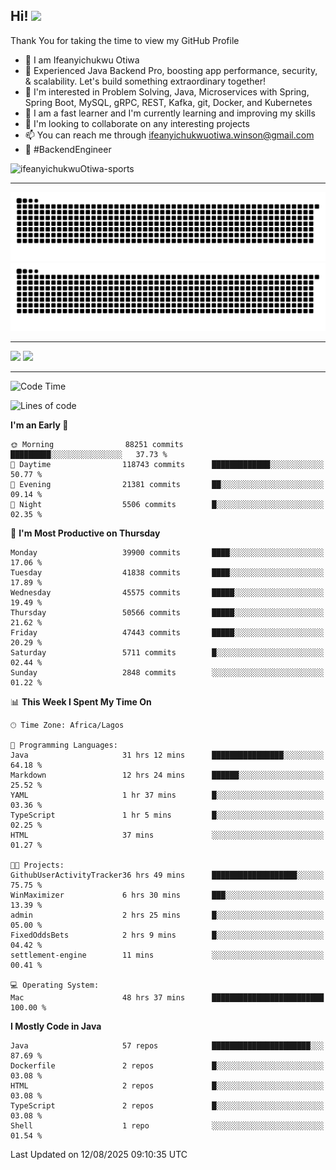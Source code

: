 <!-- BLOG-POST-LIST:START --><!-- BLOG-POST-LIST:END -->

## Hi! <img src="https://media.giphy.com/media/hvRJCLFzcasrR4ia7z/giphy.gif" width="4%"> 

Thank You for taking the time to view my GitHub Profile

- 👋 I am Ifeanyichukwu Otiwa
- 🚀 Experienced Java Backend Pro, boosting app performance, security, & scalability. Let's build something extraordinary together!
- 👀 I'm interested in Problem Solving, Java, Microservices with Spring, Spring Boot, MySQL, gRPC, REST, Kafka, git, Docker, and Kubernetes
- 🌱 I am a fast learner and I'm currently learning and improving my skills
- 💞️ I'm looking to collaborate on any interesting projects
- 📫 You can reach me through ifeanyichukwuotiwa.winson@gmail.com
- 🚀 #BackendEngineer

<p align="left" marginTop="10px"> <img src="https://komarev.com/ghpvc/?username=ifeanyichukwuOtiwa-sports&label=Profile%20views&color=0e75b6&style=for-the-badge" alt="ifeanyichukwuOtiwa-sports" /> </p>

***

<!--🐍📈SNAKEGRAPH / 🌐WEBSITE: https://github.com/Platane/snk -->
![github contribution grid snake animation](https://raw.githubusercontent.com/ifeanyichukwuOtiwa-sports/ifeanyichukwuOtiwa-sports/output/github-contribution-grid-snake-dark.svg#gh-dark-mode-only)![github contribution grid snake animation](https://raw.githubusercontent.com/ifeanyichukwuOtiwa-sports/ifeanyichukwuOtiwa-sports/output/github-contribution-grid-snake.svg#gh-light-mode-only)

***

<p float="left">
  <img float="left" src="https://github-readme-stats.vercel.app/api?username=ifeanyichukwuOtiwa-sports&count_private=true&include_all_commits=true&theme=react&show_icons=true" />
  <img float="right" src="https://github-readme-stats.vercel.app/api/top-langs/?username=ifeanyichukwuOtiwa-sports&layout=compact&show_icons=true&theme=react" /> 
</p>

***



<!--START_SECTION:waka-->
![Code Time](http://img.shields.io/badge/Code%20Time-4%2C087%20hrs%2024%20mins-blue)

![Lines of code](https://img.shields.io/badge/From%20Hello%20World%20I%27ve%20Written-63.8%20million%20lines%20of%20code-blue)

**I'm an Early 🐤** 

```text
🌞 Morning                88251 commits       █████████░░░░░░░░░░░░░░░░   37.73 % 
🌆 Daytime                118743 commits      █████████████░░░░░░░░░░░░   50.77 % 
🌃 Evening                21381 commits       ██░░░░░░░░░░░░░░░░░░░░░░░   09.14 % 
🌙 Night                  5506 commits        █░░░░░░░░░░░░░░░░░░░░░░░░   02.35 % 
```
📅 **I'm Most Productive on Thursday** 

```text
Monday                   39900 commits       ████░░░░░░░░░░░░░░░░░░░░░   17.06 % 
Tuesday                  41838 commits       ████░░░░░░░░░░░░░░░░░░░░░   17.89 % 
Wednesday                45575 commits       █████░░░░░░░░░░░░░░░░░░░░   19.49 % 
Thursday                 50566 commits       █████░░░░░░░░░░░░░░░░░░░░   21.62 % 
Friday                   47443 commits       █████░░░░░░░░░░░░░░░░░░░░   20.29 % 
Saturday                 5711 commits        █░░░░░░░░░░░░░░░░░░░░░░░░   02.44 % 
Sunday                   2848 commits        ░░░░░░░░░░░░░░░░░░░░░░░░░   01.22 % 
```


📊 **This Week I Spent My Time On** 

```text
🕑︎ Time Zone: Africa/Lagos

💬 Programming Languages: 
Java                     31 hrs 12 mins      ████████████████░░░░░░░░░   64.18 % 
Markdown                 12 hrs 24 mins      ██████░░░░░░░░░░░░░░░░░░░   25.52 % 
YAML                     1 hr 37 mins        █░░░░░░░░░░░░░░░░░░░░░░░░   03.36 % 
TypeScript               1 hr 5 mins         █░░░░░░░░░░░░░░░░░░░░░░░░   02.25 % 
HTML                     37 mins             ░░░░░░░░░░░░░░░░░░░░░░░░░   01.27 % 

🐱‍💻 Projects: 
GithubUserActivityTracker36 hrs 49 mins      ███████████████████░░░░░░   75.75 % 
WinMaximizer             6 hrs 30 mins       ███░░░░░░░░░░░░░░░░░░░░░░   13.39 % 
admin                    2 hrs 25 mins       █░░░░░░░░░░░░░░░░░░░░░░░░   05.00 % 
FixedOddsBets            2 hrs 9 mins        █░░░░░░░░░░░░░░░░░░░░░░░░   04.42 % 
settlement-engine        11 mins             ░░░░░░░░░░░░░░░░░░░░░░░░░   00.41 % 

💻 Operating System: 
Mac                      48 hrs 37 mins      █████████████████████████   100.00 % 
```

**I Mostly Code in Java** 

```text
Java                     57 repos            ██████████████████████░░░   87.69 % 
Dockerfile               2 repos             █░░░░░░░░░░░░░░░░░░░░░░░░   03.08 % 
HTML                     2 repos             █░░░░░░░░░░░░░░░░░░░░░░░░   03.08 % 
TypeScript               2 repos             █░░░░░░░░░░░░░░░░░░░░░░░░   03.08 % 
Shell                    1 repo              ░░░░░░░░░░░░░░░░░░░░░░░░░   01.54 % 
```




 Last Updated on 12/08/2025 09:10:35 UTC
<!--END_SECTION:waka-->

<!--
<p align="center">
![trophy](https://github-profile-trophy.vercel.app/?username=ifeanyichukwuOtiwa-sports&theme=onedark) (https://github.com/ryo-ma/github-profile-trophy)
</p>
-->

<!---
ifeanyi-otiwa/ifeanyi-otiwa is a ✨ special ✨ repository because its `README.md` (this file) appears on your GitHub profile.
You can click the Preview link to take a look at your changes.
--->
